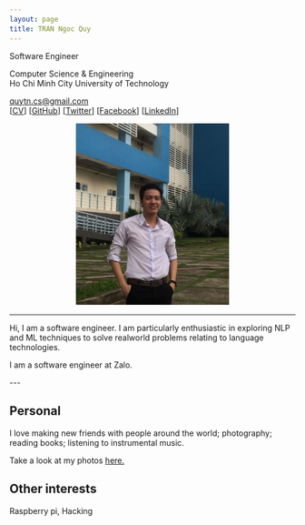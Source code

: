 ```yaml
---
layout: page
title: TRAN Ngoc Quy
---
```


<div class="row">
    <div class="about-short">
        <p>
            Software Engineer<br>
        </p>
        <p>
            Computer Science & Engineering<br>
            Ho Chi Minh City University of Technology<br>
        </p>
        <p>
            <a href="mailto:quytn.cs@gmail.com">quytn.cs@gmail.com</a><br>
            [<a href="assets/CV.pdf">CV</a>]
            [<a href="https://github.com/motmaytinh">GitHub</a>]
            [<a href="https://twitter.com/motmaytinh">Twitter</a>]
            [<a href="https://facebook.com/motmaytinh">Facebook</a>]
            [<a href="https://www.linkedin.com/in/quytn">LinkedIn</a>]
            <br>
        </p>
    </div>
    <div class="about-img" align="middle">
        <img src="../assets/img/me.png" class="img-responsive img-rounded" alt="Tran Ngoc Quy" width="270">
    </div>
</div>

---

<div class="row">

Hi, I am a software engineer. I am particularly enthusiastic in exploring NLP and ML techniques to solve realworld problems relating to language technologies.

I am a software engineer at Zalo.

</div>
---

## Personal

I love making new friends with people around the world; photography; reading books; listening to instrumental music.

Take a look at my photos <a href="www.flickr.com/gp/motmaytinh/nd78Nb">here.</a>

## Other interests
Raspberry pi, Hacking
